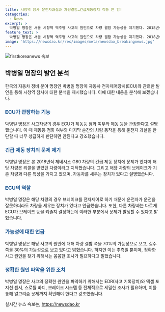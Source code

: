 ```yaml
---
title: 시청역 참사 운전자과실과 차량결함…긴급제동장치 작동 안 함!
categories:
  - News
excerpt: >
  박병일 명장은 서울 시청역 역주행 사고의 원인으로 차량 결함 가능성을 제기했다. 2018년식 제네시스 G80차량의 긴급 제동 장치 문제를 언급하며, 운전자의 실수보다 차량 결함을 우선시했다. ECU의 작동 문제와 관련하여 제동등이 점화되지 않는다는 점을 강조하며, 급발진보다는 차량 결함의 가능성을 70%로 추정하고, 정확한 원인을 찾기 위해 시스템 전반을 세밀하게 조사해야 한다고 밝혔다.
feature_text: >
  박병일 명장은 서울 시청역 역주행 사고의 원인으로 차량 결함 가능성을 제기했다. 2018년식 제네시스 G80차량의 긴급 제동 장치 문제를 언급하며, 운전자의 실수보다 차량 결함을 우선시했다. ECU의 작동 문제와 관련하여 제동등이 점화되지 않는다는 점을 강조하며, 급발진보다는 차량 결함의 가능성을 70%로 추정하고, 정확한 원인을 찾기 위해 시스템 전반을 세밀하게 조사해야 한다고 밝혔다.
image: 'https://newsdao.kr/res/images/meta/newsdao_breakingnews.jpg'
---
```


<p><img src="https://newsdao.kr/res/images/meta/newsdao_breakingnews.jpg" alt="firstkoreanews 속보" /></p>

<h2 data-ke-size="size26">박병일 명장의 발언 분석</h2>

<p data-ke-size="size16">한국의 자동차 정비 분야 명장인 박병일 명장이 자동차 전자제어장치(ECU)와 관련한 발언을 통해 시청역 참사에 대한 분석을 제시했습니다. 이에 대한 내용을 분석해 보겠습니다.</p>

<h3><b><span style="color: #1a5490;">ECU가 관장하는 기능</span></b></h3>

<p data-ke-size="size16">박병일 명장은 사고차량의 경우 ECU가 제동등 점화 여부와 제동 등을 관장한다고 설명했습니다. 이 때 제동등 점화 여부와 마지막 순간의 차량 동작을 통해 운전자 과실을 판단할 때 너무 성급하게 판단하면 안된다고 강조했습니다.</p>

<h3><b><span style="color: #1a5490;">긴급 제동 장치의 문제 제기</span></b></h3>

<p data-ke-size="size16">박병일 명장은 본 2018년식 제네시스 G80 차량의 긴급 제동 장치에 문제가 있다며 해당 차량은 리콜을 받았던 차량이라고 지적했습니다. 그리고 해당 차량의 브레이크가 기존 차량과 다른 특성을 가지고 있으며, 자동차를 세우는 장치가 있다고 설명했습니다.</p>

<h3><b><span style="color: #1a5490;">ECU의 역할</span></b></h3>

<p data-ke-size="size16">박병일 명장은 해당 차량의 경우 브레이크를 전자제어로 하기 때문에 운전자가 운전을 잘못하더라도 차량을 세우는 장치가 있다고 언급했습니다. 또한, 다른 차량과는 다르게 ECU가 브레이크 등을 켜줄지 결정하는데 이러한 부분에서 문제가 발생할 수 있다고 밝혔습니다.</p>

<h3><b><span style="color: #1a5490;">가능성에 대한 언급</span></b></h3>

<p data-ke-size="size16">박병일 명장은 해당 사고의 원인에 대해 차량 결함 쪽을 70%의 가능성으로 보고, 실수 쪽을 30%의 가능성으로 보고 있다고 밝혔습니다. 하지만 이는 추측일 뿐이며, 정확한 사고 원인을 찾기 위해서는 꼼꼼한 조사가 필요하다고 말했습니다.</p>

<h3><b><span style="color: #1a5490;">정확한 원인 파악을 위한 조치</span></b></h3>

<p data-ke-size="size16">박병일 명장은 사고의 정확한 원인을 파악하기 위해서는 EDR(사고 기록장치)와 액셀 포지션 센서, 스로틀 바디, 브레이크 시스템 등 전체적으로 세밀한 조사가 필요하며, 이를 통해 알고리즘 문제까지 확인해야 한다고 강조했습니다.</p>
실시간 뉴스 속보는, <a href="https://newsdao.kr" rel="dofollow">https://newsdao.kr</a>


